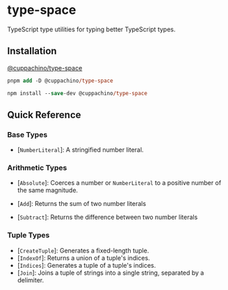 # type-space

TypeScript type utilities for typing better TypeScript types.

## Installation

[@cuppachino/type-space](https://www.npmjs.com/package/@cuppachino/type-space)

```ps
pnpm add -D @cuppachino/type-space
```

```ps
npm install --save-dev @cuppachino/type-space
```

## Quick Reference

### Base Types

- [`NumberLiteral`]: A stringified number literal.

### Arithmetic Types

- [`Absolute`]: Coerces a number or `NumberLiteral` to a positive number of the same magnitude.

- [`Add`]: Returns the sum of two number literals
- [`Subtract`]: Returns the difference between two number literals

### Tuple Types

- [`CreateTuple`]: Generates a fixed-length tuple.
- [`IndexOf`]: Returns a union of a tuple's indices.
- [`Indices`]: Generates a tuple of a tuple's indices.
- [`Join`]: Joins a tuple of strings into a single string, separated by a delimiter.
